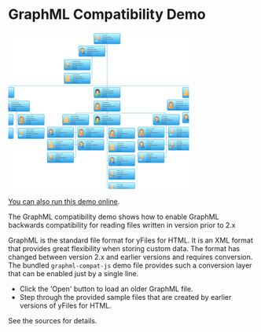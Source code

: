 # GraphML Compatibility Demo

<img src="../../resources/image/graphmlcompatibility.png" alt="demo-thumbnail" height="320"/>

[You can also run this demo online](https://live.yworks.com/demos/view/graphmlcompatibility/index.html).

The GraphML compatibility demo shows how to enable GraphML backwards compatibility for reading files written in version prior to 2.x

GraphML is the standard file format for yFiles for HTML. It is an XML format that provides great flexibility when storing custom data. The format has changed between version 2.x and earlier versions and requires conversion. The bundled `graphml-compat-js` demo file provides such a conversion layer that can be enabled just by a single line.

- Click the 'Open' button to load an older GraphML file.
- Step through the provided sample files that are created by earlier versions of yFiles for HTML.

See the sources for details.
